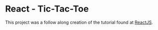 # React - Tic-Tac-Toe

This project was a follow along creation of the tutorial found at [ReactJS](https://reactjs.org/tutorial/tutorial.html).